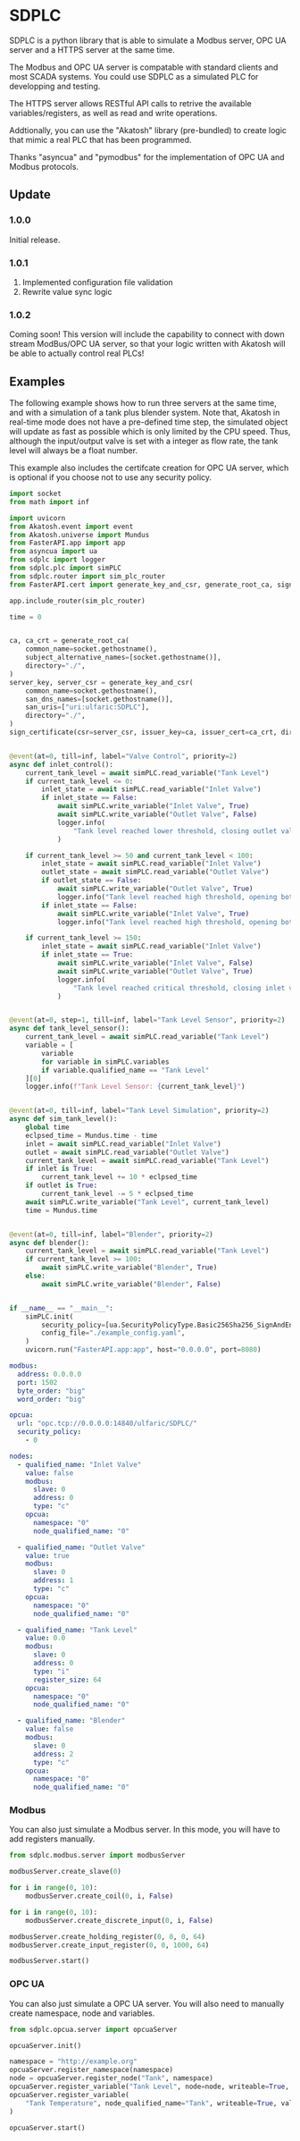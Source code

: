 # SDPLC

SDPLC is a python library that is able to simulate a Modbus server, OPC UA server and a HTTPS server at the same time.

The Modbus and OPC UA server is compatable with standard clients and most SCADA systems. You could use SDPLC as a simulated PLC for developping and testing.

The HTTPS server allows RESTful API calls to retrive the available variables/registers, as well as read and write operations.

Addtionally, you can use the "Akatosh" library (pre-bundled) to create logic that mimic a real PLC that has been programmed.

Thanks "asyncua" and "pymodbus" for the implementation of OPC UA and Modbus protocols.

## Update

### 1.0.0

Initial release.

### 1.0.1

1. Implemented configuration file validation
2. Rewrite value sync logic

### 1.0.2

Coming soon! This version will include the capability to connect with down stream ModBus/OPC UA server, so that your logic written with Akatosh will be able to actually control real PLCs!

## Examples

The following example shows how to run three servers at the same time, and with a simulation of a tank plus blender system. Note that, Akatosh in real-time mode does not have a pre-defined time step, the simulated object will update as fast as possible which is only limited by the CPU speed. Thus, although the input/output valve is set with a integer as flow rate, the tank level will always be a float number.

This example also includes the certifcate creation for OPC UA server, which is optional if you choose not to use any security policy.

```python
import socket
from math import inf

import uvicorn
from Akatosh.event import event
from Akatosh.universe import Mundus
from FasterAPI.app import app
from asyncua import ua
from sdplc import logger
from sdplc.plc import simPLC
from sdplc.router import sim_plc_router
from FasterAPI.cert import generate_key_and_csr, generate_root_ca, sign_certificate

app.include_router(sim_plc_router)

time = 0


ca, ca_crt = generate_root_ca(
    common_name=socket.gethostname(),
    subject_alternative_names=[socket.gethostname()],
    directory="./",
)
server_key, server_csr = generate_key_and_csr(
    common_name=socket.gethostname(),
    san_dns_names=[socket.gethostname()],
    san_uris=["uri:ulfaric:SDPLC"],
    directory="./",
)
sign_certificate(csr=server_csr, issuer_key=ca, issuer_cert=ca_crt, directory="./")


@event(at=0, till=inf, label="Valve Control", priority=2)
async def inlet_control():
    current_tank_level = await simPLC.read_variable("Tank Level")
    if current_tank_level <= 0:
        inlet_state = await simPLC.read_variable("Inlet Valve")
        if inlet_state == False:
            await simPLC.write_variable("Inlet Valve", True)
            await simPLC.write_variable("Outlet Valve", False)
            logger.info(
                "Tank level reached lower threshold, closing outlet valve and opening inlet valve"
            )

    if current_tank_level >= 50 and current_tank_level < 100:
        inlet_state = await simPLC.read_variable("Inlet Valve")
        outlet_state = await simPLC.read_variable("Outlet Valve")
        if outlet_state == False:
            await simPLC.write_variable("Outlet Valve", True)
            logger.info("Tank level reached high threshold, opening both valves")
        if inlet_state == False:
            await simPLC.write_variable("Inlet Valve", True)
            logger.info("Tank level reached high threshold, opening both valves")

    if current_tank_level >= 150:
        inlet_state = await simPLC.read_variable("Inlet Valve")
        if inlet_state == True:
            await simPLC.write_variable("Inlet Valve", False)
            await simPLC.write_variable("Outlet Valve", True)
            logger.info(
                "Tank level reached critical threshold, closing inlet valve and opening outlet valve"
            )


@event(at=0, step=1, till=inf, label="Tank Level Sensor", priority=2)
async def tank_level_sensor():
    current_tank_level = await simPLC.read_variable("Tank Level")
    variable = [
        variable
        for variable in simPLC.variables
        if variable.qualified_name == "Tank Level"
    ][0]
    logger.info(f"Tank Level Sensor: {current_tank_level}")


@event(at=0, till=inf, label="Tank Level Simulation", priority=2)
async def sim_tank_level():
    global time
    eclpsed_time = Mundus.time - time
    inlet = await simPLC.read_variable("Inlet Valve")
    outlet = await simPLC.read_variable("Outlet Valve")
    current_tank_level = await simPLC.read_variable("Tank Level")
    if inlet is True:
        current_tank_level += 10 * eclpsed_time
    if outlet is True:
        current_tank_level -= 5 * eclpsed_time
    await simPLC.write_variable("Tank Level", current_tank_level)
    time = Mundus.time


@event(at=0, till=inf, label="Blender", priority=2)
async def blender():
    current_tank_level = await simPLC.read_variable("Tank Level")
    if current_tank_level >= 100:
        await simPLC.write_variable("Blender", True)
    else:
        await simPLC.write_variable("Blender", False)


if __name__ == "__main__":
    simPLC.init(
        security_policy=[ua.SecurityPolicyType.Basic256Sha256_SignAndEncrypt],
        config_file="./example_config.yaml",
    )
    uvicorn.run("FasterAPI.app:app", host="0.0.0.0", port=8080)
```

```yaml
modbus:
  address: 0.0.0.0
  port: 1502
  byte_order: "big"
  word_order: "big"

opcua:
  url: "opc.tcp://0.0.0.0:14840/ulfaric/SDPLC/"
  security_policy:
    - 0

nodes:
  - qualified_name: "Inlet Valve"
    value: false
    modbus:
      slave: 0
      address: 0
      type: "c"
    opcua:
      namespace: "0"
      node_qualified_name: "0"

  - qualified_name: "Outlet Valve"
    value: true
    modbus:
      slave: 0
      address: 1
      type: "c"
    opcua:
      namespace: "0"
      node_qualified_name: "0"

  - qualified_name: "Tank Level"
    value: 0.0
    modbus:
      slave: 0
      address: 0
      type: "i"
      register_size: 64
    opcua:
      namespace: "0"
      node_qualified_name: "0"

  - qualified_name: "Blender"
    value: false
    modbus:
      slave: 0
      address: 2
      type: "c"
    opcua:
      namespace: "0"
      node_qualified_name: "0"
```

### Modbus

You can also just simulate a Modbus server. In this mode, you will have to add registers manually.

```python
from sdplc.modbus.server import modbusServer

modbusServer.create_slave(0)

for i in range(0, 10):
    modbusServer.create_coil(0, i, False)

for i in range(0, 10):
    modbusServer.create_discrete_input(0, i, False)

modbusServer.create_holding_register(0, 0, 0, 64)
modbusServer.create_input_register(0, 0, 1000, 64)

modbusServer.start()
```

### OPC UA

You can also just simulate a OPC UA server. You will also need to manually create namespace, node and variables.

```python
from sdplc.opcua.server import opcuaServer

opcuaServer.init()

namespace = "http://example.org"
opcuaServer.register_namespace(namespace)
node = opcuaServer.register_node("Tank", namespace)
opcuaServer.register_variable("Tank Level", node=node, writeable=True, value=0)
opcuaServer.register_variable(
    "Tank Temperature", node_qualified_name="Tank", writeable=True, value=0
)

opcuaServer.start()
```
